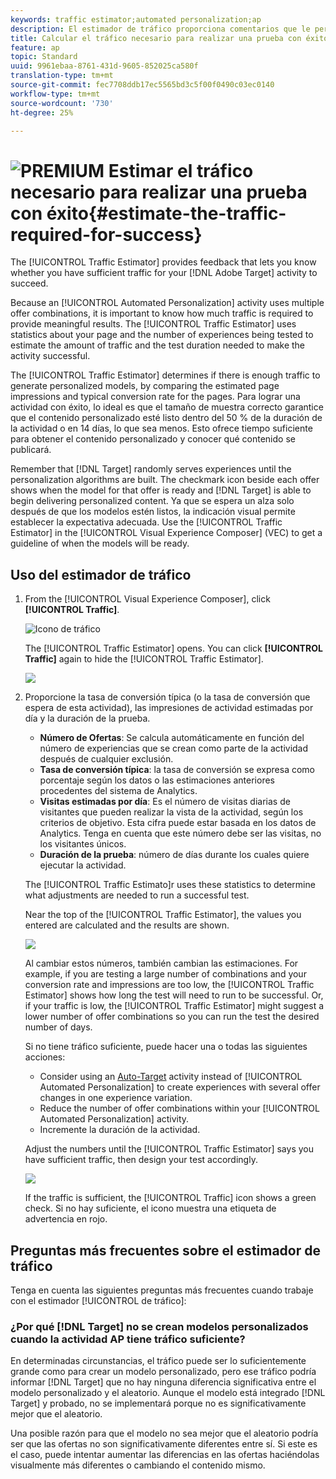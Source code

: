```yaml
---
keywords: traffic estimator;automated personalization;ap
description: El estimador de tráfico proporciona comentarios que le permiten saber si tiene tráfico suficiente para que la actividad de Adobe Target tenga éxito.
title: Calcular el tráfico necesario para realizar una prueba con éxito
feature: ap
topic: Standard
uuid: 9961ebaa-8761-431d-9605-852025ca580f
translation-type: tm+mt
source-git-commit: fec7708ddb17ec5565bd3c5f00f0490c03ec0140
workflow-type: tm+mt
source-wordcount: '730'
ht-degree: 25%

---
```



# ![PREMIUM](/help/assets/premium.png) Estimar el tráfico necesario para realizar una prueba con éxito{#estimate-the-traffic-required-for-success}

The [!UICONTROL Traffic Estimator] provides feedback that lets you know whether you have sufficient traffic for your [!DNL Adobe Target] activity to succeed.

Because an [!UICONTROL Automated Personalization] activity uses multiple offer combinations, it is important to know how much traffic is required to provide meaningful results. The [!UICONTROL Traffic Estimator] uses statistics about your page and the number of experiences being tested to estimate the amount of traffic and the test duration needed to make the activity successful.

The [!UICONTROL Traffic Estimator] determines if there is enough traffic to generate personalized models, by comparing the estimated page impressions and typical conversion rate for the pages. Para lograr una actividad con éxito, lo ideal es que el tamaño de muestra correcto garantice que el contenido personalizado esté listo dentro del 50 % de la duración de la actividad o en 14 días, lo que sea menos. Esto ofrece tiempo suficiente para obtener el contenido personalizado y conocer qué contenido se publicará.

Remember that [!DNL Target] randomly serves experiences until the personalization algorithms are built. The checkmark icon beside each offer shows when the model for that offer is ready and [!DNL Target] is able to begin delivering personalized content. Ya que se espera un alza solo después de que los modelos estén listos, la indicación visual permite establecer la expectativa adecuada. Use the [!UICONTROL Traffic Estimator] in the [!UICONTROL Visual Experience Composer] (VEC) to get a guideline of when the models will be ready.

## Uso del estimador de tráfico

1. From the [!UICONTROL Visual Experience Composer], click **[!UICONTROL Traffic]**.

   ![Icono de tráfico](/help/c-activities/t-automated-personalization/assets/icon-traffic.png)

   The [!UICONTROL Traffic Estimator] opens. You can click **[!UICONTROL Traffic]** again to hide the [!UICONTROL Traffic Estimator].

   ![](assets/ap_est.png)

1. Proporcione la tasa de conversión típica (o la tasa de conversión que espera de esta actividad), las impresiones de actividad estimadas por día y la duración de la prueba.

   * **Número de Ofertas**: Se calcula automáticamente en función del número de experiencias que se crean como parte de la actividad después de cualquier exclusión.
   * **Tasa de conversión típica**: la tasa de conversión se expresa como porcentaje según los datos o las estimaciones anteriores procedentes del sistema de Analytics.
   * **Visitas estimadas por día**: Es el número de visitas diarias de visitantes que pueden realizar la vista de la actividad, según los criterios de objetivo. Esta cifra puede estar basada en los datos de Analytics. Tenga en cuenta que este número debe ser las visitas, no los visitantes únicos.
   * **Duración de la prueba**: número de días durante los cuales quiere ejecutar la actividad.

   The [!UICONTROL Traffic Estimato]r uses these statistics to determine what adjustments are needed to run a successful test.

   Near the top of the [!UICONTROL Traffic Estimator], the values you entered are calculated and the results are shown.

   ![](assets/ap_est_no.png)

   Al cambiar estos números, también cambian las estimaciones. For example, if you are testing a large number of combinations and your conversion rate and impressions are too low, the [!UICONTROL Traffic Estimator] shows how long the test will need to run to be successful. Or, if your traffic is low, the [!UICONTROL Traffic Estimator] might suggest a lower number of offer combinations so you can run the test the desired number of days.

   Si no tiene tráfico suficiente, puede hacer una o todas las siguientes acciones:

   * Consider using an [Auto-Target](/help/c-activities/auto-target-to-optimize.md) activity instead of [!UICONTROL Automated Personalization] to create experiences with several offer changes in one experience variation.
   * Reduce the number of offer combinations within your [!UICONTROL Automated Personalization] activity.
   * Incremente la duración de la actividad.

   Adjust the numbers until the [!UICONTROL Traffic Estimator] says you have sufficient traffic, then design your test accordingly.

   ![](assets/ap_est_yes.png)

   If the traffic is sufficient, the [!UICONTROL Traffic] icon shows a green check. Si no hay suficiente, el icono muestra una etiqueta de advertencia en rojo.

## Preguntas más frecuentes sobre el estimador de tráfico

Tenga en cuenta las siguientes preguntas más frecuentes cuando trabaje con el estimador [!UICONTROL de tráfico]:

### ¿Por qué [!DNL Target] no se crean modelos personalizados cuando la actividad AP tiene tráfico suficiente?

En determinadas circunstancias, el tráfico puede ser lo suficientemente grande como para crear un modelo personalizado, pero ese tráfico podría informar [!DNL Target] que no hay ninguna diferencia significativa entre el modelo personalizado y el aleatorio. Aunque el modelo está integrado [!DNL Target] y probado, no se implementará porque no es significativamente mejor que el aleatorio.

Una posible razón para que el modelo no sea mejor que el aleatorio podría ser que las ofertas no son significativamente diferentes entre sí. Si este es el caso, puede intentar aumentar las diferencias en las ofertas haciéndolas visualmente más diferentes o cambiando el contenido mismo.
